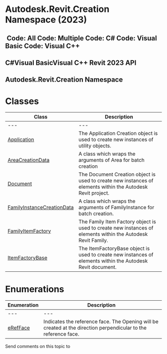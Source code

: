 # Autodesk.Revit.Creation Namespace (2023)

﻿
 Code: All Code: Multiple Code: C# Code: Visual Basic Code: Visual C++   
---  
C#Visual BasicVisual C++
Revit 2023 API  
---  
Autodesk.Revit.Creation Namespace  
---  
# Classes
| Class | Description |
| --- | --- |
| --- | --- | --- |
| [Application](5e11e5bf-82da-ae9b-1c52-95d0e9f28c96.md "Application Class") | The Application Creation object is used to create new instances of utility objects. |
| [AreaCreationData](3af826dc-5d69-f9b3-0b92-3a101cbfe7b2.md "AreaCreationData Class") | A class which wraps the arguments of Area for batch creation |
| [Document](ab1718f9-45fb-b3d3-827e-32ff81cf929c.md "Document Class") | The Document Creation object is used to create new instances of elements within the Autodesk Revit project. |
| [FamilyInstanceCreationData](bcd1f300-616b-5a36-9909-5273f99d78c8.md "FamilyInstanceCreationData Class") | A class which wraps the arguments of FamilyInstance for batch creation. |
| [FamilyItemFactory](a7622967-1381-c17f-ed04-1ebe40da0440.md "FamilyItemFactory Class") | The Family Item Factory object is used to create new instances of elements within the Autodesk Revit Family. |
| [ItemFactoryBase](cba2c84a-22c0-e6e7-a99c-67656901853a.md "ItemFactoryBase Class") | The ItemFactoryBase object is used to create new instances of elements within the Autodesk Revit document. |

# Enumerations
| Enumeration | Description |
| --- | --- |
| --- | --- | --- |
| [eRefFace](900d9088-2ea5-1953-3b01-0c9cc141825a.md "eRefFace Enumeration") | Indicates the reference face. The Opening will be created at the direction perpendicular to the reference face. |

Send comments on this topic to 